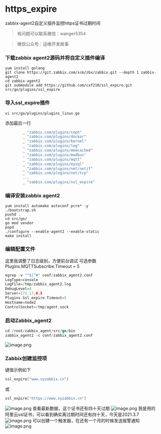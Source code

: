 # https_expire
zabbix-agent2自定义插件监控https证书过期时间
> 有问题可以联系微信：wanger5354

> 微信公众号：运维开发故事

### 下载zabbix agent2源码并将自定义插件编译
```
yum install golang
git clone https://git.zabbix.com/scm/zbx/zabbix.git --depth 1 zabbix-agent2
cd zabbix-agent2
git submodule add https://github.com/cxf210/ssl_expire.git src/go/plugins/ssl_expire
```
### 导入ssl_expire插件
```
vi src/go/plugins/plugins_linux.go
```
添加最后一行
```go
        _ "zabbix.com/plugins/ceph"
        _ "zabbix.com/plugins/docker"
        _ "zabbix.com/plugins/kernel"
        _ "zabbix.com/plugins/log"
        _ "zabbix.com/plugins/memcached"
        _ "zabbix.com/plugins/modbus"
        _ "zabbix.com/plugins/mqtt"
        _ "zabbix.com/plugins/mysql"
        _ "zabbix.com/plugins/net/netif"
        _ "zabbix.com/plugins/net/tcp"
        ...
        _ "zabbix.com/plugins/ssl_expire"

```
### 编译安装zabbix agent2
```
yum install automake autoconf pcre* -y
./bootstrap.sh 
pushd . 
cd src/go/ 
go mod vendor 
popd 
./configure --enable-agent2 --enable-static 
make install
```
### 编辑配置文件
这里我调整了日志级别，方便前台调试
可选参数
Plugins.MQTTSubscribe.Timeout = 5
```go
egrep -v "^$|^#" conf/zabbix_agent2.conf  
LogType=console
LogFile=/tmp/zabbix_agent2.log
DebugLevel=4
Server=172.17.0.5
Plugins.Ssl_expire.Timeout=5
Hostname=node2
ControlSocket=/tmp/agent.sock
```
### **启动Zabbix_agent2**
```go
cd /root/zabbix_agent/src/go/bin
zabbix_agent2 -c conf/zabbix_agent2.conf
```
![image.png](https://cdn.nlark.com/yuque/0/2021/png/704071/1615124382567-4e083ee8-d137-428c-b5b2-0bd6ce4d511a.png#align=left&display=inline&height=81&margin=%5Bobject%20Object%5D&name=image.png&originHeight=161&originWidth=1060&size=30987&status=done&style=none&width=530)
### Zabbix创建监控项
键值示例如下
```go
ssl_expire["www.xyzabbix.cn"]
```
或
```go
ssl_expire["https://www.xyzabbix.cn"]
```
![image.png](https://cdn.nlark.com/yuque/0/2021/png/704071/1615124660164-7801e214-2bcc-497d-a252-6af930643746.png#align=left&display=inline&height=372&margin=%5Bobject%20Object%5D&name=image.png&originHeight=743&originWidth=979&size=49019&status=done&style=none&width=489.5)
查看最新数据，这个证书还有四十天过期
![image.png](https://cdn.nlark.com/yuque/0/2021/png/704071/1615124725159-142ea72a-dc40-4bfd-bd61-0af90f712ad4.png#align=left&display=inline&height=80&margin=%5Bobject%20Object%5D&name=image.png&originHeight=159&originWidth=1625&size=15012&status=done&style=none&width=812.5)
我是用的阿里云ssl证书，可以看到确实离过期时间还有四十天，今天是2021.3.7
![image.png](https://cdn.nlark.com/yuque/0/2021/png/704071/1615124786163-7b94abf7-716e-4c69-afb2-5751b053efbf.png#align=left&display=inline&height=118&margin=%5Bobject%20Object%5D&name=image.png&originHeight=236&originWidth=1497&size=21620&status=done&style=none&width=748.5)
可以创建一个触发器，在还有一个月的时候发送报警通知
![image.png](https://cdn.nlark.com/yuque/0/2021/png/704071/1615124937082-c642df97-63c0-4edc-957c-cfd8667b5d18.png#align=left&display=inline&height=367&margin=%5Bobject%20Object%5D&name=image.png&originHeight=734&originWidth=830&size=41332&status=done&style=none&width=415)
